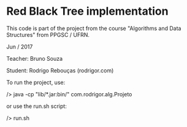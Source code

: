 # Red Black Tree implementation

This code is part of the project from the course "Algorithms and Data Structures" from PPGSC / UFRN.

Jun / 2017

Teacher: Bruno Souza

Student: Rodrigo Rebouças (rodrigor.com)

To run the project, use:

/> java -cp "lib/*.jar:bin/" com.rodrigor.alg.Projeto <arquivoDeEntrada>

or use the run.sh script:

/> run.sh <arquivoDeEntrada>
